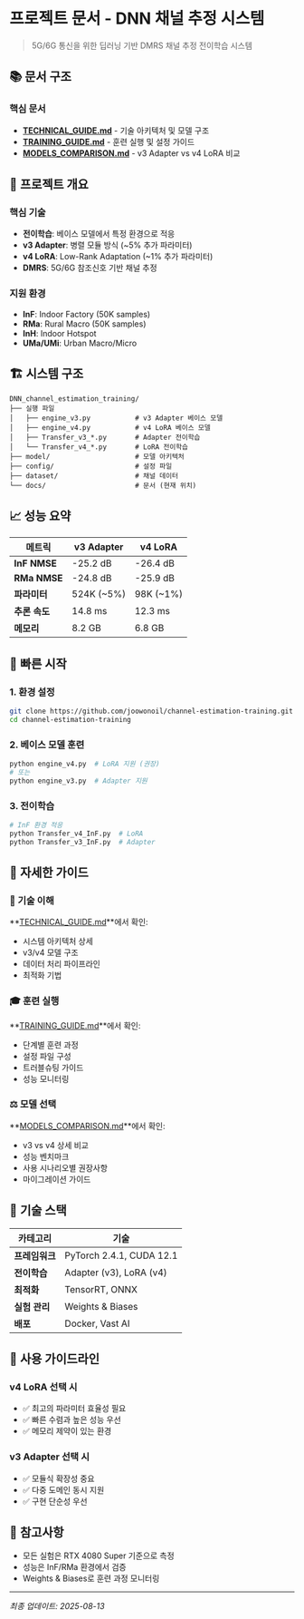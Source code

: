 # 프로젝트 문서 - DNN 채널 추정 시스템

> 5G/6G 통신을 위한 딥러닝 기반 DMRS 채널 추정 전이학습 시스템

## 📚 문서 구조

### 핵심 문서
- **[TECHNICAL_GUIDE.md](./TECHNICAL_GUIDE.md)** - 기술 아키텍처 및 모델 구조
- **[TRAINING_GUIDE.md](./TRAINING_GUIDE.md)** - 훈련 실행 및 설정 가이드
- **[MODELS_COMPARISON.md](./MODELS_COMPARISON.md)** - v3 Adapter vs v4 LoRA 비교

## 🎯 프로젝트 개요

### 핵심 기술
- **전이학습**: 베이스 모델에서 특정 환경으로 적응
- **v3 Adapter**: 병렬 모듈 방식 (~5% 추가 파라미터)
- **v4 LoRA**: Low-Rank Adaptation (~1% 추가 파라미터)
- **DMRS**: 5G/6G 참조신호 기반 채널 추정

### 지원 환경
- **InF**: Indoor Factory (50K samples)
- **RMa**: Rural Macro (50K samples)
- **InH**: Indoor Hotspot
- **UMa/UMi**: Urban Macro/Micro

## 🏗️ 시스템 구조

```
DNN_channel_estimation_training/
├── 실행 파일
│   ├── engine_v3.py           # v3 Adapter 베이스 모델
│   ├── engine_v4.py           # v4 LoRA 베이스 모델
│   ├── Transfer_v3_*.py       # Adapter 전이학습
│   └── Transfer_v4_*.py       # LoRA 전이학습
├── model/                     # 모델 아키텍처
├── config/                    # 설정 파일
├── dataset/                   # 채널 데이터
└── docs/                      # 문서 (현재 위치)
```

## 📈 성능 요약

| 메트릭 | v3 Adapter | v4 LoRA |
|--------|------------|---------|
| **InF NMSE** | -25.2 dB | -26.4 dB |
| **RMa NMSE** | -24.8 dB | -25.9 dB |
| **파라미터** | 524K (~5%) | 98K (~1%) |
| **추론 속도** | 14.8 ms | 12.3 ms |
| **메모리** | 8.2 GB | 6.8 GB |

## 🚀 빠른 시작

### 1. 환경 설정
```bash
git clone https://github.com/joowonoil/channel-estimation-training.git
cd channel-estimation-training
```

### 2. 베이스 모델 훈련
```bash
python engine_v4.py  # LoRA 지원 (권장)
# 또는
python engine_v3.py  # Adapter 지원
```

### 3. 전이학습
```bash
# InF 환경 적응
python Transfer_v4_InF.py  # LoRA
python Transfer_v3_InF.py  # Adapter
```

## 📖 자세한 가이드

### 🔧 기술 이해
**[TECHNICAL_GUIDE.md](./TECHNICAL_GUIDE.md)**에서 확인:
- 시스템 아키텍처 상세
- v3/v4 모델 구조
- 데이터 처리 파이프라인
- 최적화 기법

### 🎓 훈련 실행
**[TRAINING_GUIDE.md](./TRAINING_GUIDE.md)**에서 확인:
- 단계별 훈련 과정
- 설정 파일 구성
- 트러블슈팅 가이드
- 성능 모니터링

### ⚖️ 모델 선택
**[MODELS_COMPARISON.md](./MODELS_COMPARISON.md)**에서 확인:
- v3 vs v4 상세 비교
- 성능 벤치마크
- 사용 시나리오별 권장사항
- 마이그레이션 가이드

## 🔬 기술 스택

| 카테고리 | 기술 |
|---------|------|
| **프레임워크** | PyTorch 2.4.1, CUDA 12.1 |
| **전이학습** | Adapter (v3), LoRA (v4) |
| **최적화** | TensorRT, ONNX |
| **실험 관리** | Weights & Biases |
| **배포** | Docker, Vast AI |

## 🎯 사용 가이드라인

### v4 LoRA 선택 시
- ✅ 최고의 파라미터 효율성 필요
- ✅ 빠른 수렴과 높은 성능 우선
- ✅ 메모리 제약이 있는 환경

### v3 Adapter 선택 시
- ✅ 모듈식 확장성 중요
- ✅ 다중 도메인 동시 지원
- ✅ 구현 단순성 우선

## 📄 참고사항

- 모든 실험은 RTX 4080 Super 기준으로 측정
- 성능은 InF/RMa 환경에서 검증
- Weights & Biases로 훈련 과정 모니터링

---

*최종 업데이트: 2025-08-13*
